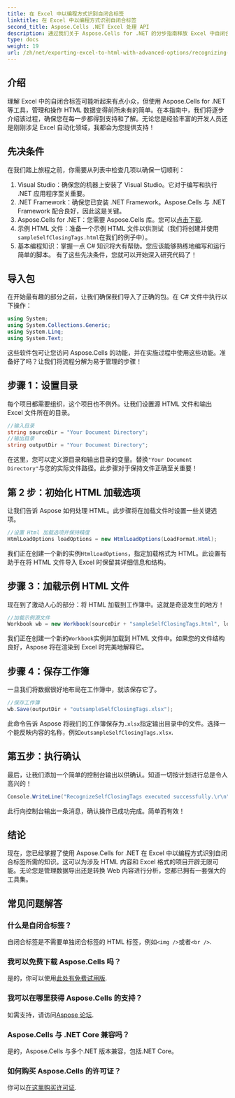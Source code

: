```yaml
---
title: 在 Excel 中以编程方式识别自闭合标签
linktitle: 在 Excel 中以编程方式识别自闭合标签
second_title: Aspose.Cells .NET Excel 处理 API
description: 通过我们关于 Aspose.Cells for .NET 的分步指南释放 Excel 中自闭合标签的潜力。
type: docs
weight: 19
url: /zh/net/exporting-excel-to-html-with-advanced-options/recognizing-self-closing-tags/
---
```

## 介绍
理解 Excel 中的自闭合标签可能听起来有点小众，但使用 Aspose.Cells for .NET 等工具，管理和操作 HTML 数据变得前所未有的简单。在本指南中，我们将逐步介绍该过程，确保您在每一步都得到支持和了解。无论您是经验丰富的开发人员还是刚刚涉足 Excel 自动化领域，我都会为您提供支持！
## 先决条件
在我们踏上旅程之前，你需要从列表中检查几项以确保一切顺利：
1. Visual Studio：确保您的机器上安装了 Visual Studio。它对于编写和执行 .NET 应用程序至关重要。
2. .NET Framework：确保您已安装 .NET Framework。Aspose.Cells 与 .NET Framework 配合良好，因此这是关键。
3.  Aspose.Cells for .NET：您需要 Aspose.Cells 库。您可以[点击下载](https://releases.aspose.com/cells/net/).
4. 示例 HTML 文件：准备一个示例 HTML 文件以供测试（我们将创建并使用`sampleSelfClosingTags.html`在我们的例子中）。
5. 基本编程知识：掌握一点 C# 知识将大有帮助。您应该能够熟练地编写和运行简单的脚本。
有了这些先决条件，您就可以开始深入研究代码了！
## 导入包
在开始最有趣的部分之前，让我们确保我们导入了正确的包。在 C# 文件中执行以下操作：
```csharp
using System;
using System.Collections.Generic;
using System.Linq;
using System.Text;
```
这些软件包可让您访问 Aspose.Cells 的功能，并在实施过程中使用这些功能。准备好了吗？让我们将流程分解为易于管理的步骤！
## 步骤 1：设置目录
每个项目都需要组织，这个项目也不例外。让我们设置源 HTML 文件和输出 Excel 文件所在的目录。
```csharp
//输入目录
string sourceDir = "Your Document Directory";
//输出目录
string outputDir = "Your Document Directory";
```
在这里，您可以定义源目录和输出目录的变量。替换`"Your Document Directory"`与您的实际文件路径。此步骤对于保持文件正确至关重要！
## 第 2 步：初始化 HTML 加载选项
让我们告诉 Aspose 如何处理 HTML。此步骤将在加载文件时设置一些关键选项。
```csharp
//设置 Html 加载选项并保持精度
HtmlLoadOptions loadOptions = new HtmlLoadOptions(LoadFormat.Html);
```
我们正在创建一个新的实例`HtmlLoadOptions`，指定加载格式为 HTML。此设置有助于在将 HTML 文件导入 Excel 时保留其详细信息和结构。
## 步骤 3：加载示例 HTML 文件
现在到了激动人心的部分：将 HTML 加载到工作簿中。这就是奇迹发生的地方！
```csharp
//加载示例源文件
Workbook wb = new Workbook(sourceDir + "sampleSelfClosingTags.html", loadOptions);
```
我们正在创建一个新的`Workbook`实例并加载到 HTML 文件中。如果您的文件结构良好，Aspose 将在渲染到 Excel 时完美地解释它。
## 步骤 4：保存工作簿
一旦我们将数据很好地布局在工作簿中，就该保存它了。 
```csharp
//保存工作簿
wb.Save(outputDir + "outsampleSelfClosingTags.xlsx");
```
此命令告诉 Aspose 将我们的工作簿保存为`.xlsx`指定输出目录中的文件。选择一个能反映内容的名称，例如`outsampleSelfClosingTags.xlsx`.
## 第五步：执行确认
最后，让我们添加一个简单的控制台输出以供确认。知道一切按计划进行总是令人高兴的！
```csharp
Console.WriteLine("RecognizeSelfClosingTags executed successfully.\r\n");
```
此行向控制台输出一条消息，确认操作已成功完成。简单而有效！
## 结论
现在，您已经掌握了使用 Aspose.Cells for .NET 在 Excel 中以编程方式识别自闭合标签所需的知识。这可以为涉及 HTML 内容和 Excel 格式的项目开辟无限可能。无论您是管理数据导出还是转换 Web 内容进行分析，您都已拥有一套强大的工具集。
## 常见问题解答
### 什么是自闭合标签？  
自闭合标签是不需要单独闭合标签的 HTML 标签，例如`<img />`或者`<br />`.
### 我可以免费下载 Aspose.Cells 吗？  
是的，你可以使用[此处有免费试用版](https://releases.aspose.com/).
### 我可以在哪里获得 Aspose.Cells 的支持？  
如需支持，请访问[Aspose 论坛](https://forum.aspose.com/c/cells/9).
### Aspose.Cells 与 .NET Core 兼容吗？  
是的，Aspose.Cells 与多个.NET 版本兼容，包括.NET Core。
### 如何购买 Aspose.Cells 的许可证？  
你可以[在这里购买许可证](https://purchase.aspose.com/buy).